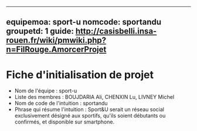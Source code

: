 
---
equipemoa: sport-u
nomcode: sportandu
groupetd: 1
guide: http://casisbelli.insa-rouen.fr/wiki/pmwiki.php?n=FilRouge.AmorcerProjet
---
# Fiche d'initialisation de projet

- Nom de l'équipe : sport-u
- Liste des membres : BOUJDARIA Ali, CHENXIN Lu, LIVNEY Michel
- Nom de code de l'intuition : sportandu
- Phrase qui résume l'intuition : Sport&U serait un réseau social exclusivement désigné aux sportifs, qu'ils soient débutants ou confirmés, et disponible sur smartphone.
